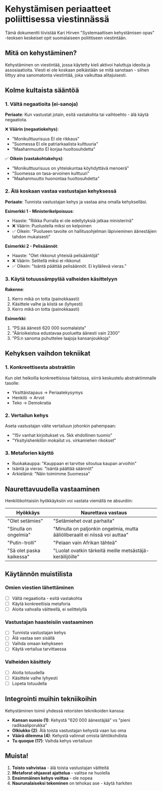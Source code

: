 # Kehystämisen periaatteet poliittisessa viestinnässä

Tämä dokumentti tiivistää Kari Hirven "Systemaattisen kehystämisen opas" -teoksen keskeiset opit suomalaiseen poliittiseen viestintään.

## Mitä on kehystäminen?

Kehystäminen on viestintää, jossa käytetty kieli aktivoi haluttuja ideoita ja assosiaatioita. Viesti ei ole koskaan pelkästään se mitä sanotaan - siihen liittyy aina sanomatonta viestintää, joka vaikuttaa alitajuisesti.

## Kolme kultaista sääntöä

### 1. Vältä negaatioita (ei-sanoja)

**Periaate**: Kun vastustat jotain, esitä vastakohta tai vaihtoehto - älä käytä negaatiota.

❌ **Väärin (negaatiokehys)**:
- "Monikulttuurisuus EI ole rikkaus"
- "Suomessa EI ole patriarkaalista kulttuuria"
- "Maahanmuutto EI korjaa huoltosuhdetta"

✅ **Oikein (vastakohtakehys)**:
- "Monikulttuurisuus on yhteiskuntaa köyhdyttävä menoerä"
- "Suomessa on tasa-arvoinen kulttuuri"
- "Maahanmuutto huonontaa huoltosuhdetta"

### 2. Älä koskaan vastaa vastustajan kehyksessä

**Periaate**: Tunnista vastustajan kehys ja vastaa aina omalla kehykselläsi.

**Esimerkki 1 - Ministerikelpoisuus**:
- Haaste: "Riikka Purralla ei ole edellytyksiä jatkaa ministerinä"
- ❌ Väärin: Puolustella miksi on kelpoinen
- ✅ Oikein: "Puolueen tavoite on hallitusohjelman läpivieminen äänestäjien tahdon mukaisesti"

**Esimerkki 2 - Pelisäännöt**:
- Haaste: "Olet rikkonut yhteisiä pelisääntöjä"
- ❌ Väärin: Selitellä miksi ei rikkonut
- ✅ Oikein: "Isäntä päättää pelisäännöt. Ei kyläilevä vieras."

### 3. Käytä totuussämpylää valheiden käsittelyyn

**Rakenne**:
1. Kerro mikä on totta (painokkaasti)
2. Käsittele valhe ja kiistä se (lyhyesti)
3. Kerro mikä on totta (painokkaasti)

**Esimerkki**:
1. "PS:ää äänesti 620 000 suomalaista"
2. "Äärioikeistoa edustavaa puoluetta äänesti vain 2300"
3. "PS:n sanoma puhuttelee laajoja kansanjoukkoja"

## Kehyksen vaihdon tekniikat

### 1. Konkreettisesta abstraktiin
Kun olet heikoilla konkreettisissa faktoissa, siirrä keskustelu abstraktimmalle tasolle:
- Yksittäistapaus → Periaatekysymys
- Henkilö → Arvot
- Teko → Demokratia

### 2. Vertailun kehys
Aseta vastustajan väite vertailuun johonkin pahempaan:
- "15v vanhat kirjoitukset vs. 5kk ehdollinen tuomio"
- "Yksityishenkilön mokailut vs. virkamiehen rikokset"

### 3. Metaforien käyttö
- Ruokakauppa: "Kauppaan ei tarvitse sitoutua kaupan arvoihin"
- Isäntä ja vieras: "Isäntä päättää säännöt"
- Arkielämä: "Näin toimimme Suomessa"

## Naurettavuudella vastaaminen

Henkilökohtaisiin hyökkäyksiin voi vastata viemällä ne absurdiin:

| Hyökkäys | Naurettava vastaus |
|----------|-------------------|
| "Olet setämies" | "Setämiehet ovat parhaita" |
| "Sinulla on ongelmia" | "Minulla on paljonkin ongelmia, mutta ääliöliberaalit ei niissä voi auttaa" |
| "Putin-trolli" | "Pelaan vain Afrikan tähteä" |
| "Sä olet paska kaikessa" | "Luolat ovatkin tärkeitä meille metsästäjä-keräilijöille" |

## Käytännön muistilista

### Omien viestien lähettäminen
- [ ] Vältä negaatioita - esitä vastakohta
- [ ] Käytä konkreettisia metaforia
- [ ] Aloita vahvalla väitteellä, ei selittelyllä

### Vastustajan haasteisiin vastaaminen
- [ ] Tunnista vastustajan kehys
- [ ] Älä vastaa sen sisällä
- [ ] Vaihda omaan kehykseen
- [ ] Käytä vertailua tarvittaessa

### Valheiden käsittely
- [ ] Aloita totuudella
- [ ] Käsittele valhe lyhyesti
- [ ] Lopeta totuudella

## Integrointi muihin tekniikoihin

Kehystäminen toimii yhdessä retoristen tekniikoiden kanssa:
- **Kansan suosio (1)**: Kehystä "620 000 äänestäjää" vs "pieni radikaaliporukka"
- **Olkiukko (2)**: Älä toista vastustajan kehystä vaan luo oma
- **Väärä dilemma (4)**: Kehystä valinnat omista lähtökohdista
- **Tu quoque (17)**: Vaihda kehys vertailuun

## Muista!

1. **Toisto vahvistaa** - älä toista vastustajan väitteitä
2. **Metaforat ohjaavat ajattelua** - valitse ne huolella
3. **Ensimmäinen kehys voittaa** - ole nopea
4. **Naurunalaiseksi tekeminen** on tehokas ase - käytä harkiten